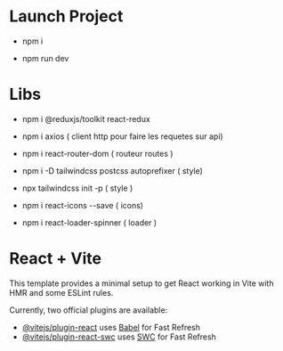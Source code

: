 # Launch Project

- npm i

- npm run dev

# Libs

- npm i @reduxjs/toolkit react-redux

- npm i axios ( client http pour faire les requetes sur api)

- npm i react-router-dom ( routeur routes )

- npm i -D tailwindcss postcss autoprefixer ( style)

- npx tailwindcss init -p ( style )

- npm i react-icons --save ( icons)

- npm i react-loader-spinner ( loader )

# React + Vite

This template provides a minimal setup to get React working in Vite with HMR and some ESLint rules.

Currently, two official plugins are available:

- [@vitejs/plugin-react](https://github.com/vitejs/vite-plugin-react/blob/main/packages/plugin-react/README.md) uses [Babel](https://babeljs.io/) for Fast Refresh
- [@vitejs/plugin-react-swc](https://github.com/vitejs/vite-plugin-react-swc) uses [SWC](https://swc.rs/) for Fast Refresh
